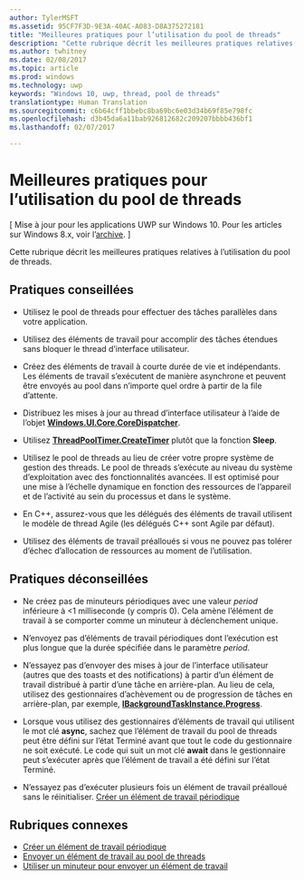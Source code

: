 ```yaml
---
author: TylerMSFT
ms.assetid: 95CF7F3D-9E3A-40AC-A083-D8A375272181
title: "Meilleures pratiques pour l’utilisation du pool de threads"
description: "Cette rubrique décrit les meilleures pratiques relatives à l’utilisation du pool de threads."
ms.author: twhitney
ms.date: 02/08/2017
ms.topic: article
ms.prod: windows
ms.technology: uwp
keywords: "Windows 10, uwp, thread, pool de threads"
translationtype: Human Translation
ms.sourcegitcommit: c6b64cff1bbebc8ba69bc6e03d34b69f85e798fc
ms.openlocfilehash: d3b45da6a11bab926812682c209207bbbb436bf1
ms.lasthandoff: 02/07/2017

---
```

# <a name="best-practices-for-using-the-thread-pool"></a>Meilleures pratiques pour l’utilisation du pool de threads

\[ Mise à jour pour les applications UWP sur Windows 10. Pour les articles sur Windows 8.x, voir l’[archive](http://go.microsoft.com/fwlink/p/?linkid=619132). \]


Cette rubrique décrit les meilleures pratiques relatives à l’utilisation du pool de threads.

## <a name="dos"></a>Pratiques conseillées


-   Utilisez le pool de threads pour effectuer des tâches parallèles dans votre application.

-   Utilisez des éléments de travail pour accomplir des tâches étendues sans bloquer le thread d’interface utilisateur.

-   Créez des éléments de travail à courte durée de vie et indépendants. Les éléments de travail s’exécutent de manière asynchrone et peuvent être envoyés au pool dans n’importe quel ordre à partir de la file d’attente.

-   Distribuez les mises à jour au thread d’interface utilisateur à l’aide de l’objet [**Windows.UI.Core.CoreDispatcher**](https://msdn.microsoft.com/library/windows/apps/BR208211).

-   Utilisez [**ThreadPoolTimer.CreateTimer**](https://msdn.microsoft.com/library/windows/apps/Hh967921) plutôt que la fonction **Sleep**.

-   Utilisez le pool de threads au lieu de créer votre propre système de gestion des threads. Le pool de threads s’exécute au niveau du système d’exploitation avec des fonctionnalités avancées. Il est optimisé pour une mise à l’échelle dynamique en fonction des ressources de l’appareil et de l’activité au sein du processus et dans le système.

-   En C++, assurez-vous que les délégués des éléments de travail utilisent le modèle de thread Agile (les délégués C++ sont Agile par défaut).

-   Utilisez des éléments de travail préalloués si vous ne pouvez pas tolérer d’échec d’allocation de ressources au moment de l’utilisation.

## <a name="donts"></a>Pratiques déconseillées


-   Ne créez pas de minuteurs périodiques avec une valeur *period* inférieure à &lt;1 milliseconde (y compris 0). Cela amène l’élément de travail à se comporter comme un minuteur à déclenchement unique.

-   N’envoyez pas d’éléments de travail périodiques dont l’exécution est plus longue que la durée spécifiée dans le paramètre *period*.

-   N’essayez pas d’envoyer des mises à jour de l’interface utilisateur (autres que des toasts et des notifications) à partir d’un élément de travail distribué à partir d’une tâche en arrière-plan. Au lieu de cela, utilisez des gestionnaires d’achèvement ou de progression de tâches en arrière-plan, par exemple, [**IBackgroundTaskInstance.Progress**](https://msdn.microsoft.com/library/windows/apps/BR224800).

-   Lorsque vous utilisez des gestionnaires d’éléments de travail qui utilisent le mot clé **async**, sachez que l’élément de travail du pool de threads peut être défini sur l’état Terminé avant que tout le code du gestionnaire ne soit exécuté. Le code qui suit un mot clé **await** dans le gestionnaire peut s’exécuter après que l’élément de travail a été défini sur l’état Terminé.

-   N’essayez pas d’exécuter plusieurs fois un élément de travail préalloué sans le réinitialiser. [Créer un élément de travail périodique](create-a-periodic-work-item.md)

## <a name="related-topics"></a>Rubriques connexes


* [Créer un élément de travail périodique](create-a-periodic-work-item.md)
* [Envoyer un élément de travail au pool de threads](submit-a-work-item-to-the-thread-pool.md)
* [Utiliser un minuteur pour envoyer un élément de travail](use-a-timer-to-submit-a-work-item.md)

